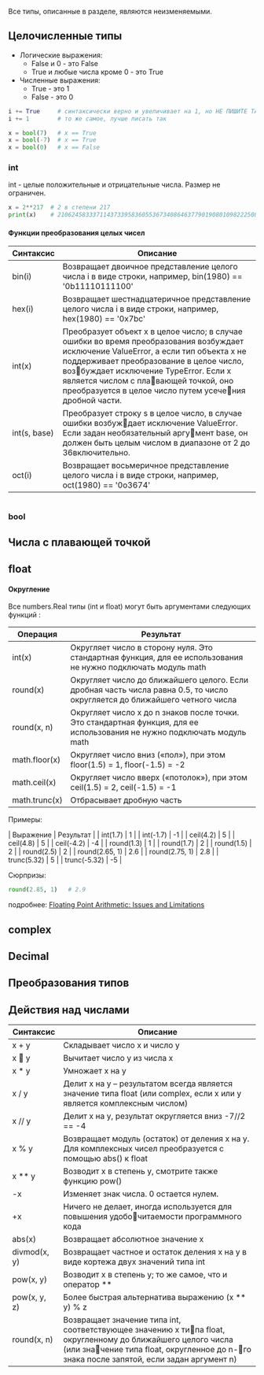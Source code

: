 Все типы, описанные в разделе, являются неизменяемыми.

## Целочисленные типы

* Логические выражения:
  * False и 0 - это False
  * True и любые числа кроме 0 - это True
* Численные выражения:
  * True - это 1
  * False - это 0

```python
i += True     # синтаксически верно и увеличивает на 1, но НЕ ПИШИТЕ ТАК
i += 1        # то же самое, лучше писать так

x = bool(7)   # x == True
x = bool(-7)  # x == True
x = bool(0)   # x == False
```

### int

int - целые положительные и отрицательные числа. Размер не ограничен.

```python
x = 2**217  # 2 в степени 217
print(x)    # 210624583337114373395836055367340864637790190801098222508621955072
```

#### Функции преобразования целых чисел

| Синтаксис | Описание |
| --- | --- |
| bin\(i\) | Возвращает двоичное представление целого числа i в виде строки, например, bin\(1980\) == '0b11110111100' |
| hex\(i\) | Возвращает шестнадцатеричное представление целого числа i в виде строки, например, hex\(1980\) == '0x7bc' |
| int\(x\) | Преобразует объект x в целое число; в случае ошибки во время преобразования возбуждает исключение ValueError, а если тип объекта x не поддерживает преобразование в целое число, возбуждает исключение TypeError. Если x является числом с плавающей точкой, оно преобразуется в целое число путем усечения дробной части. |
| int\(s, base\) | Преобразует строку s в целое число, в случае ошибки возбуждает исключение ValueError. Если задан необязательный аргумент base, он должен быть целым числом в диапазоне от 2 до 36включительно. |
| oct\(i\) | Возвращает восьмеричное представление целого числа i в виде строки, например, oct\(1980\) == '0o3674' |

```python

```

### bool

## Числа с плавающей точкой

## float

#### Округление

Все  numbers.Real типы \(int и float\) могут быть аргументами следующих функций :

| Операция | Результат |
| --- | --- |
| int\(x\) | Округляет число в сторону нуля. Это стандартная функция, для ее использования не нужно подключать модуль math |
| round\(x\) | Округляет число до ближайшего целого. Если дробная часть числа равна 0.5, то число округляется до ближайшего четного числа |
| round\(x, n\) | Округляет число x до n знаков после точки. Это стандартная функция, для ее использования не нужно подключать модуль math |
| math.floor\(x\) | Округляет число вниз \(«пол»\), при этом floor\(1.5\) = 1, floor\(-1.5\) = -2 |
| math.ceil\(x\) | Округляет число вверх \(«потолок»\), при этом ceil\(1.5\) = 2, ceil\(-1.5\) = -1 |
| math.trunc\(x\) | Отбрасывает дробную часть |

Примеры:

| Выражение | Результат |
| int(1.7) | 1 |
| int(-1.7) | -1 |
| ceil(4.2) | 5 |
| ceil(4.8) | 5 |
| ceil(-4.2) | -4 |
| round(1.3) | 1 |
| round(1.7) | 2 |
| round(1.5) | 2 |
| round(2.5) | 2 |
| round(2.65, 1) | 2.6 |
| round(2.75, 1) | 2.8 |
| trunc(5.32) | 5 |
| trunc(-5.32) | -5 |

Сюрпризы:

```python
round(2.85, 1)   # 2.9
```
подробнее:
[Floating Point Arithmetic: Issues and Limitations](https://docs.python.org/3/tutorial/floatingpoint.html#tut-fp-issues)

## complex

## Decimal

## Преобразования типов

## Действия над числами

| Синтаксис | Описание |
| --- | --- |
| x + y | Складывает число x и число y |
| x  y | Вычитает число y из числа x |
| x \* y | Умножает x на y |
| x / y | Делит x на y – результатом всегда является значение типа float \(или complex, если x или y является комплексным числом\) |
| x // y | Делит x на y, результат округляется вниз -7//2 == -4 |
| x % y | Возвращает модуль \(остаток\) от деления x на y. Для комплексных чисел преобразуется с помощью abs\(\) к float |
| x \*\* y | Возводит x в степень y, смотрите также функцию pow\(\) |
| -x | Изменяет знак числа. 0 остается нулем. |
| +x | Ничего не делает, иногда используется для повышения удобочитаемости программного кода |
| abs\(x\) | Возвращает абсолютное значение x |
| divmod\(x, y\) | Возвращает частное и остаток деления x на y в виде кортежа двух значений типа int |
| pow\(x, y\) | Возводит x в степень y; то же самое, что и оператор \*\* |
| pow\(x, y, z\) | Более быстрая альтернатива выражению \(x \*\* y\) % z |
| round\(x, n\) | Возвращает значение типа int, соответствующее значению x типа float, округленному до ближайшего целого числа \(или значение типа float, округленное до n-го знака после запятой, если задан аргумент n\) |



